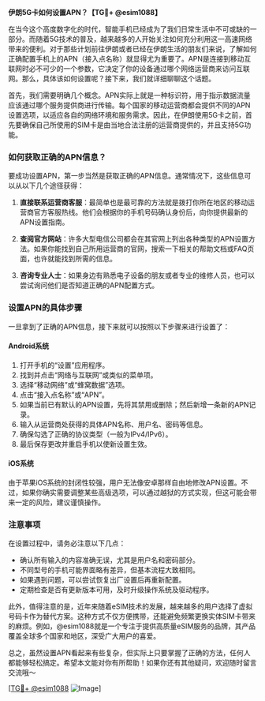 **伊朗5G卡如何设置APN？【TG💪+ @esim1088】**

在当今这个高度数字化的时代，智能手机已经成为了我们日常生活中不可或缺的一部分。而随着5G技术的普及，越来越多的人开始关注如何充分利用这一高速网络带来的便利。对于那些计划前往伊朗或者已经在伊朗生活的朋友们来说，了解如何正确配置手机上的APN（接入点名称）就显得尤为重要了。APN是连接到移动互联网时必不可少的一个参数，它决定了你的设备通过哪个网络运营商来访问互联网。那么，具体该如何设置呢？接下来，我们就详细聊聊这个话题。

首先，我们需要明确几个概念。APN实际上就是一种标识符，用于指示数据流量应该通过哪个服务提供商进行传输。每个国家的移动运营商都会提供不同的APN设置选项，以适应各自的网络环境和服务需求。因此，在伊朗使用5G卡之前，首先要确保自己所使用的SIM卡是由当地合法注册的运营商提供的，并且支持5G功能。

### 如何获取正确的APN信息？

要成功设置APN，第一步当然是获取正确的APN信息。通常情况下，这些信息可以从以下几个途径获得：

1. **直接联系运营商客服**：最简单也是最可靠的方法就是拨打你所在地区的移动运营商官方客服热线。他们会根据你的手机号码确认身份后，向你提供最新的APN设置指南。
   
2. **查阅官方网站**：许多大型电信公司都会在其官网上列出各种类型的APN设置方法。如果你能找到自己所用运营商的官网，搜索一下相关的帮助文档或FAQ页面，也许就能找到所需的信息。

3. **咨询专业人士**：如果身边有熟悉电子设备的朋友或者专业的维修人员，也可以尝试询问他们是否知道正确的APN配置方式。

### 设置APN的具体步骤

一旦拿到了正确的APN信息，接下来就可以按照以下步骤来进行设置了：

#### Android系统

1. 打开手机的“设置”应用程序。
2. 找到并点击“网络与互联网”或类似的菜单项。
3. 选择“移动网络”或“蜂窝数据”选项。
4. 点击“接入点名称”或“APN”。
5. 如果当前已有默认的APN设置，先将其禁用或删除；然后新增一条新的APN记录。
6. 输入从运营商处获得的具体APN名称、用户名、密码等信息。
7. 确保勾选了正确的协议类型（一般为IPv4/IPv6）。
8. 最后保存更改并重启手机以使新设置生效。

#### iOS系统

由于苹果iOS系统的封闭性较强，用户无法像安卓那样自由地修改APN设置。不过，如果你确实需要调整某些高级选项，可以通过越狱的方式实现，但这可能会带来一定的风险，建议谨慎操作。

### 注意事项

在设置过程中，请务必注意以下几点：

- 确认所有输入的内容准确无误，尤其是用户名和密码部分。
- 不同型号的手机可能界面略有差异，但基本流程大致相同。
- 如果遇到问题，可以尝试恢复出厂设置后再重新配置。
- 定期检查是否有更新版本可用，及时升级操作系统及驱动程序。

此外，值得注意的是，近年来随着eSIM技术的发展，越来越多的用户选择了虚拟号码卡作为替代方案。这种方式不仅方便携带，还能避免频繁更换实体SIM卡带来的麻烦。例如，@esim1088就是一个专注于提供高质量eSIM服务的品牌，其产品覆盖全球多个国家和地区，深受广大用户的喜爱。

总之，虽然设置APN看起来有些复杂，但实际上只要掌握了正确的方法，任何人都能够轻松搞定。希望本文能对你有所帮助！如果你还有其他疑问，欢迎随时留言交流哦～ 

[[TG💪+ @esim1088](https://t.me/s/esim1088) ![Image](https://i.postimg.cc/4NQfJmqS/Snipaste-2025-05-13-00-14-12.png)]